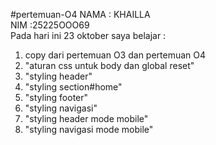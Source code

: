 #pertemuan-O4
NAMA   : KHAILLA  <br>
NIM    :25225OOO69<br>
Pada hari ini 23 oktober saya belajar :
 <ol>
 <li>copy dari pertemuan O3 dan pertemuan O4</li>
<li> "aturan css untuk body dan global reset"</li> 
<li> "styling header"</li>
<li> "styling section#home"</li>
<li> "styling footer"</li>
<li> "styling navigasi"</li>
<li> "styling header mode mobile"</li>
<li> "styling navigasi mode mobile"</li>

